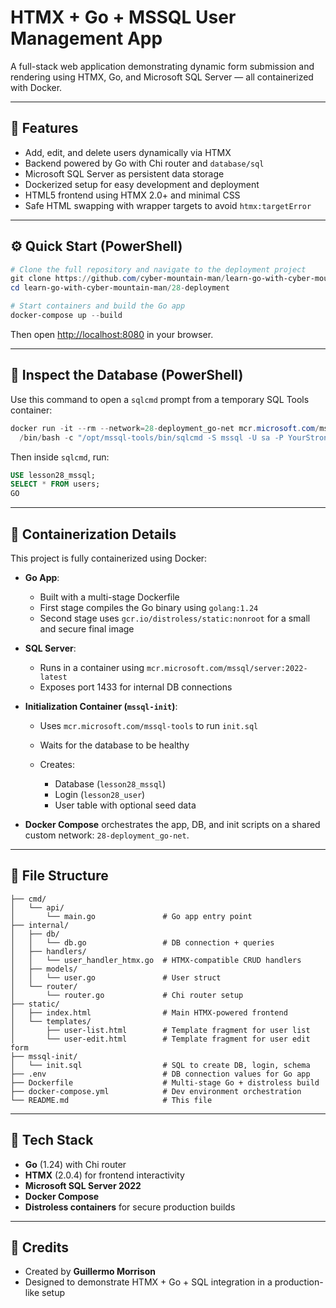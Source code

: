# HTMX + Go + MSSQL User Management App

A full-stack web application demonstrating dynamic form submission and rendering using HTMX, Go, and Microsoft SQL Server — all containerized with Docker.

---

## 🚀 Features

- Add, edit, and delete users dynamically via HTMX
- Backend powered by Go with Chi router and `database/sql`
- Microsoft SQL Server as persistent data storage
- Dockerized setup for easy development and deployment
- HTML5 frontend using HTMX 2.0+ and minimal CSS
- Safe HTML swapping with wrapper targets to avoid `htmx:targetError`

---

## ⚙️ Quick Start (PowerShell)

```powershell
# Clone the full repository and navigate to the deployment project
git clone https://github.com/cyber-mountain-man/learn-go-with-cyber-mountain-man.git
cd learn-go-with-cyber-mountain-man/28-deployment

# Start containers and build the Go app
docker-compose up --build
````

Then open [http://localhost:8080](http://localhost:8080) in your browser.

---

## 🧪 Inspect the Database (PowerShell)

Use this command to open a `sqlcmd` prompt from a temporary SQL Tools container:

```powershell
docker run -it --rm --network=28-deployment_go-net mcr.microsoft.com/mssql-tools `
  /bin/bash -c "/opt/mssql-tools/bin/sqlcmd -S mssql -U sa -P YourStrong@Passw0rd"
```

Then inside `sqlcmd`, run:

```sql
USE lesson28_mssql;
SELECT * FROM users;
GO
```

---

## 🐳 Containerization Details

This project is fully containerized using Docker:

* **Go App**:

  * Built with a multi-stage Dockerfile
  * First stage compiles the Go binary using `golang:1.24`
  * Second stage uses `gcr.io/distroless/static:nonroot` for a small and secure final image

* **SQL Server**:

  * Runs in a container using `mcr.microsoft.com/mssql/server:2022-latest`
  * Exposes port 1433 for internal DB connections

* **Initialization Container (`mssql-init`)**:

  * Uses `mcr.microsoft.com/mssql-tools` to run `init.sql`
  * Waits for the database to be healthy
  * Creates:

    * Database (`lesson28_mssql`)
    * Login (`lesson28_user`)
    * User table with optional seed data

* **Docker Compose** orchestrates the app, DB, and init scripts on a shared custom network: `28-deployment_go-net`.

---

## 📁 File Structure

```
├── cmd/
│   └── api/
│       └── main.go               # Go app entry point
├── internal/
│   ├── db/
│   │   └── db.go                 # DB connection + queries
│   ├── handlers/
│   │   └── user_handler_htmx.go  # HTMX-compatible CRUD handlers
│   ├── models/
│   │   └── user.go               # User struct
│   └── router/
│       └── router.go             # Chi router setup
├── static/
│   ├── index.html                # Main HTMX-powered frontend
│   └── templates/
│       ├── user-list.html        # Template fragment for user list
│       └── user-edit.html        # Template fragment for user edit form
├── mssql-init/
│   └── init.sql                  # SQL to create DB, login, schema
├── .env                          # DB connection values for Go app
├── Dockerfile                    # Multi-stage Go + distroless build
├── docker-compose.yml            # Dev environment orchestration
└── README.md                     # This file
```

---

## 🧰 Tech Stack

* **Go** (1.24) with Chi router
* **HTMX** (2.0.4) for frontend interactivity
* **Microsoft SQL Server 2022**
* **Docker Compose**
* **Distroless containers** for secure production builds

---

## 🙌 Credits

* Created by **Guillermo Morrison**
* Designed to demonstrate HTMX + Go + SQL integration in a production-like setup
```
